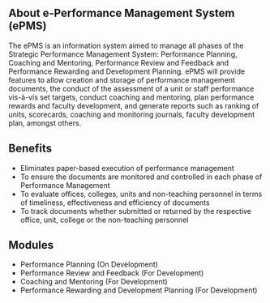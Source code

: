 ## About e-Performance Management System (ePMS)

The ePMS is an information system aimed to manage all phases of the Strategic Performance Management System: Performance Planning, Coaching and Mentoring, Performance Review and Feedback and Performance Rewarding and Development Planning. ePMS will provide features to allow creation and storage of performance management documents, the conduct of the assessment of a unit or staff performance vis-à-vis set targets, conduct coaching and mentoring, plan performance rewards and faculty development, and generate reports such as ranking of units, scorecards, coaching and monitoring journals, faculty development plan, amongst others.

## Benefits

- Eliminates paper-based execution of performance management
- To ensure the documents are monitored and controlled in each phase of Performance
Management
- To evaluate offices, colleges, units and non-teaching personnel in terms of timeliness,
effectiveness and efficiency of documents
- To track documents whether submitted or returned by the respective office, unit, college
or the non-teaching personnel

## Modules

- Performance Planning (On Development)
- Performance Review and Feedback (For Development)
- Coaching and Mentoring (For Development)
- Performance Rewarding and Development Planning (For Development)